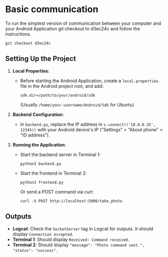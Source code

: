 # Basic communication
To run the simplest version of communication between your computer and your Android Application git checkout to d3ec24c and follow the instructions.
 ```
git checkout d3ec24c
```

## Setting Up the Project

1. **Local Properties**:
   - Before starting the Android Application, create a `local.properties` file in the Android project root, and add:
     ```
     sdk.dir=/path/to/your/android/sdk
     ```
     (Usually `/home/your-username/Android/Sdk` for Ubuntu)

2. **Backend Configuration**:
   - In `backend.py`, replace the IP address in `s.connect(('10.0.0.35', 12345))` with your Android device's IP ("Settings" > "About phone" > "ID address").

4. **Running the Application**:
   - Start the backend server in Terminal 1:
     ```
     python3 backend.py
     ```
   - Start the frontend in Terminal 2:
     ```
     python3 frontend.py
     ```
     Or send a POST command via curl:
     ```
     curl -X POST http://localhost:5000/take_photo
     ```

## Outputs

- **Logcat**: Check the `SocketServer` tag in Logcat for outputs. It should display `Connection accepted`.
- **Terminal 1**: Should display `Received: Command received`.
- **Terminal 2**: Should display   `"message": "Photo command sent.", "status": "success"`.
